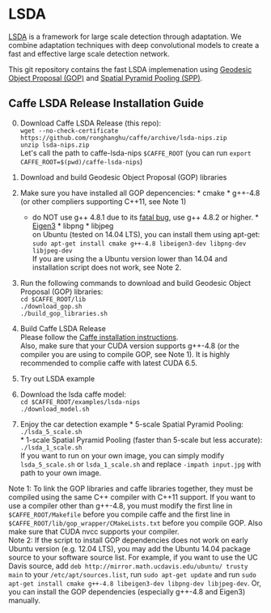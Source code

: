 # LSDA

[LSDA](http://lsda.berkeleyvision.org/) is a framework for large scale detection through adaptation. We combine adaptation techniques with deep convolutional models to create a fast and effective large scale detection network.

This git repository contains the fast LSDA implemenation using [Geodesic Object Proposal (GOP)](http://www.philkr.net/home/gop) and [Spatial Pyramid Pooling (SPP)](http://research.microsoft.com/en-us/um/people/kahe/eccv14sppnet/index.html).

## Caffe LSDA Release Installation Guide

0. Download Caffe LSDA Release (this repo):    
  `wget --no-check-certificate https://github.com/ronghanghu/caffe/archive/lsda-nips.zip`    
  `unzip lsda-nips.zip`   
  Let's call the path to caffe-lsda-nips `$CAFFE_ROOT` (you can run `export CAFFE_ROOT=$(pwd)/caffe-lsda-nips`)
0. Download and build Geodesic Object Proposal (GOP) libraries
  0. Make sure you have installed all GOP depencencies:
    * cmake
    * g++-4.8 (or other compliers supporting C++11, see Note 1)
      * do NOT use g++ 4.8.1 due to its [fatal bug](https://gcc.gnu.org/bugzilla/show_bug.cgi?id=57532), use g++ 4.8.2 or higher.
    * [Eigen3](http://eigen.tuxfamily.org/)
    * libpng
    * libjpeg   
    on Ubuntu (tested on 14.04 LTS), you can install them using apt-get:    
          `sudo apt-get install cmake g++-4.8 libeigen3-dev libpng-dev libjpeg-dev`   
    If you are using the a Ubuntu version lower than 14.04 and installation script does not work, see Note 2.
  0. Run the following commands to download and build Geodesic Object Proposal (GOP) libraries:    
    `cd $CAFFE_ROOT/lib`    
    `./download_gop.sh`   
    `./build_gop_libraries.sh`    
0. Build Caffe LSDA Release     
  Please follow the [Caffe installation instructions](http://caffe.berkeleyvision.org/installation.html).    
  Also, make sure that your CUDA version supports g++-4.8 (or the compiler you are using to compile GOP, see Note 1). It is highly recommended to complie caffe with latest CUDA 6.5.

0. Try out LSDA example
  0. Download the lsda caffe model:    
    `cd $CAFFE_ROOT/examples/lsda-nips`   
    `./download_model.sh`
  0. Enjoy the car detection example
    * 5-scale Spatial Pyramid Pooling:    
    `./lsda_5_scale.sh`   
    * 1-scale Spatial Pyramid Pooling (faster than 5-scale but less accurate):   
    `./lsda_1_scale.sh`   
    If you want to run on your own image, you can simply modify `lsda_5_scale.sh` or `lsda_1_scale.sh` and replace `-impath input.jpg` with path to your own image.

Note 1: To link the GOP libraries and caffe libraries together, they must be compiled using the same C++ compiler with C++11 support. If you want to use a compiler other than g++-4.8, you must modify the first line in `$CAFFE_ROOT/Makefile` before you compile caffe and the first line in `$CAFFE_ROOT/lib/gop_wrapper/CMakeLists.txt` before you compile GOP. Also make sure that CUDA nvcc supports your compiler.   
Note 2: If the script to install GOP dependencies does not work on early Ubuntu version (e.g. 12.04 LTS), you may add the Ubuntu 14.04 package source to your software source list. For example, if you want to use the UC Davis source, add `deb http://mirror.math.ucdavis.edu/ubuntu/ trusty main` to your `/etc/apt/sources.list`, run `sudo apt-get update` and run `sudo apt-get install cmake g++-4.8 libeigen3-dev libpng-dev libjpeg-dev`. Or, you can install the GOP dependencies (especially g++-4.8 and Eigen3) manually.
